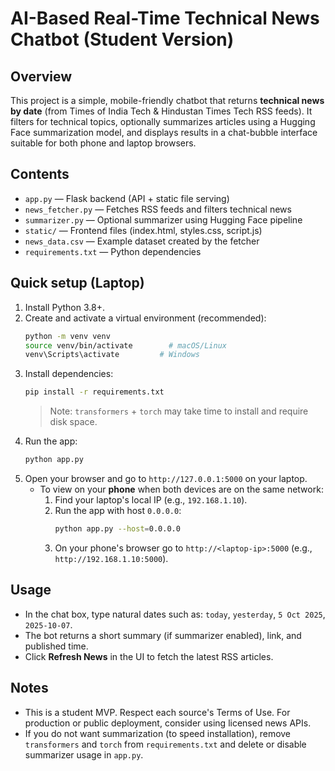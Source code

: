 # AI-Based Real-Time Technical News Chatbot (Student Version)

## Overview
This project is a simple, mobile-friendly chatbot that returns **technical news by date** (from Times of India Tech & Hindustan Times Tech RSS feeds). It filters for technical topics, optionally summarizes articles using a Hugging Face summarization model, and displays results in a chat-bubble interface suitable for both phone and laptop browsers.

## Contents
- `app.py` — Flask backend (API + static file serving)
- `news_fetcher.py` — Fetches RSS feeds and filters technical news
- `summarizer.py` — Optional summarizer using Hugging Face pipeline
- `static/` — Frontend files (index.html, styles.css, script.js)
- `news_data.csv` — Example dataset created by the fetcher
- `requirements.txt` — Python dependencies

## Quick setup (Laptop)
1. Install Python 3.8+.
2. Create and activate a virtual environment (recommended):
   ```bash
   python -m venv venv
   source venv/bin/activate        # macOS/Linux
   venv\Scripts\activate         # Windows
   ```
3. Install dependencies:
   ```bash
   pip install -r requirements.txt
   ```
   > Note: `transformers` + `torch` may take time to install and require disk space.
4. Run the app:
   ```bash
   python app.py
   ```
5. Open your browser and go to `http://127.0.0.1:5000` on your laptop.
   - To view on your **phone** when both devices are on the same network:
     1. Find your laptop's local IP (e.g., `192.168.1.10`).
     2. Run the app with host `0.0.0.0`:
        ```bash
        python app.py --host=0.0.0.0
        ```
     3. On your phone's browser go to `http://<laptop-ip>:5000` (e.g., `http://192.168.1.10:5000`).

## Usage
- In the chat box, type natural dates such as: `today`, `yesterday`, `5 Oct 2025`, `2025-10-07`.
- The bot returns a short summary (if summarizer enabled), link, and published time.
- Click **Refresh News** in the UI to fetch the latest RSS articles.

## Notes
- This is a student MVP. Respect each source's Terms of Use. For production or public deployment, consider using licensed news APIs.
- If you do not want summarization (to speed installation), remove `transformers` and `torch` from `requirements.txt` and delete or disable summarizer usage in `app.py`.


